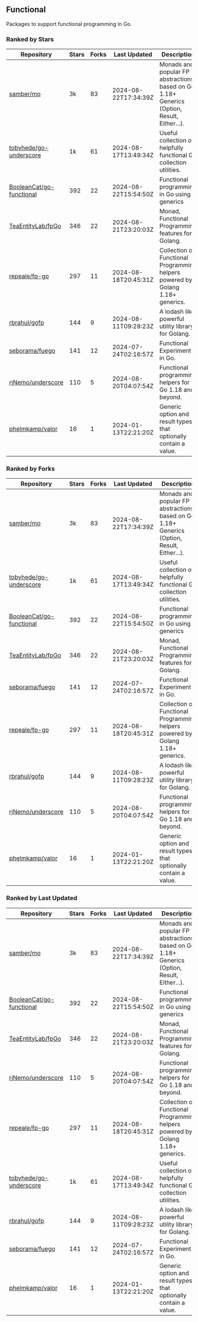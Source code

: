 ## Functional

Packages to support functional programming in Go.

### Ranked by Stars

| Repository | Stars | Forks | Last Updated | Description | 
|------------|-------|-------|--------------|-------------|
| [samber/mo](https://github.com/samber/mo) | 3k | 83 | 2024-08-22T17:34:39Z |  Monads and popular FP abstractions, based on Go 1.18+ Generics (Option, Result, Either...). |
| [tobyhede/go-underscore](https://github.com/tobyhede/go-underscore) | 1k | 61 | 2024-08-17T13:49:34Z |  Useful collection of helpfully functional Go collection utilities. |
| [BooleanCat/go-functional](https://github.com/BooleanCat/go-functional) | 392 | 22 | 2024-08-22T15:54:50Z |  Functional programming in Go using generics |
| [TeaEntityLab/fpGo](https://github.com/TeaEntityLab/fpGo) | 346 | 22 | 2024-08-21T23:20:03Z |  Monad, Functional Programming features for Golang. |
| [repeale/fp-go](https://github.com/repeale/fp-go) | 297 | 11 | 2024-08-18T20:45:31Z |  Collection of Functional Programming helpers powered by Golang 1.18+ generics. |
| [rbrahul/gofp](https://github.com/rbrahul/gofp) | 144 | 9 | 2024-08-11T09:28:23Z |  A lodash like powerful utility library for Golang. |
| [seborama/fuego](https://github.com/seborama/fuego) | 141 | 12 | 2024-07-24T02:16:57Z |  Functional Experiment in Go. |
| [rjNemo/underscore](https://github.com/rjNemo/underscore) | 110 | 5 | 2024-08-20T04:07:54Z |  Functional programming helpers for Go 1.18 and beyond. |
| [phelmkamp/valor](https://github.com/phelmkamp/valor) | 16 | 1 | 2024-01-13T22:21:20Z |  Generic option and result types that optionally contain a value. |

### Ranked by Forks

| Repository | Stars | Forks | Last Updated | Description | 
|------------|-------|-------|--------------|-------------|
| [samber/mo](https://github.com/samber/mo) | 3k | 83 | 2024-08-22T17:34:39Z |  Monads and popular FP abstractions, based on Go 1.18+ Generics (Option, Result, Either...). |
| [tobyhede/go-underscore](https://github.com/tobyhede/go-underscore) | 1k | 61 | 2024-08-17T13:49:34Z |  Useful collection of helpfully functional Go collection utilities. |
| [BooleanCat/go-functional](https://github.com/BooleanCat/go-functional) | 392 | 22 | 2024-08-22T15:54:50Z |  Functional programming in Go using generics |
| [TeaEntityLab/fpGo](https://github.com/TeaEntityLab/fpGo) | 346 | 22 | 2024-08-21T23:20:03Z |  Monad, Functional Programming features for Golang. |
| [seborama/fuego](https://github.com/seborama/fuego) | 141 | 12 | 2024-07-24T02:16:57Z |  Functional Experiment in Go. |
| [repeale/fp-go](https://github.com/repeale/fp-go) | 297 | 11 | 2024-08-18T20:45:31Z |  Collection of Functional Programming helpers powered by Golang 1.18+ generics. |
| [rbrahul/gofp](https://github.com/rbrahul/gofp) | 144 | 9 | 2024-08-11T09:28:23Z |  A lodash like powerful utility library for Golang. |
| [rjNemo/underscore](https://github.com/rjNemo/underscore) | 110 | 5 | 2024-08-20T04:07:54Z |  Functional programming helpers for Go 1.18 and beyond. |
| [phelmkamp/valor](https://github.com/phelmkamp/valor) | 16 | 1 | 2024-01-13T22:21:20Z |  Generic option and result types that optionally contain a value. |

### Ranked by Last Updated

| Repository | Stars | Forks | Last Updated | Description | 
|------------|-------|-------|--------------|-------------|
| [samber/mo](https://github.com/samber/mo) | 3k | 83 | 2024-08-22T17:34:39Z |  Monads and popular FP abstractions, based on Go 1.18+ Generics (Option, Result, Either...). |
| [BooleanCat/go-functional](https://github.com/BooleanCat/go-functional) | 392 | 22 | 2024-08-22T15:54:50Z |  Functional programming in Go using generics |
| [TeaEntityLab/fpGo](https://github.com/TeaEntityLab/fpGo) | 346 | 22 | 2024-08-21T23:20:03Z |  Monad, Functional Programming features for Golang. |
| [rjNemo/underscore](https://github.com/rjNemo/underscore) | 110 | 5 | 2024-08-20T04:07:54Z |  Functional programming helpers for Go 1.18 and beyond. |
| [repeale/fp-go](https://github.com/repeale/fp-go) | 297 | 11 | 2024-08-18T20:45:31Z |  Collection of Functional Programming helpers powered by Golang 1.18+ generics. |
| [tobyhede/go-underscore](https://github.com/tobyhede/go-underscore) | 1k | 61 | 2024-08-17T13:49:34Z |  Useful collection of helpfully functional Go collection utilities. |
| [rbrahul/gofp](https://github.com/rbrahul/gofp) | 144 | 9 | 2024-08-11T09:28:23Z |  A lodash like powerful utility library for Golang. |
| [seborama/fuego](https://github.com/seborama/fuego) | 141 | 12 | 2024-07-24T02:16:57Z |  Functional Experiment in Go. |
| [phelmkamp/valor](https://github.com/phelmkamp/valor) | 16 | 1 | 2024-01-13T22:21:20Z |  Generic option and result types that optionally contain a value. |

